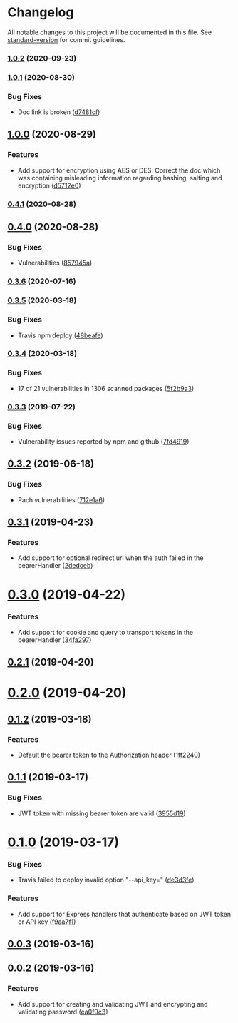 # Changelog

All notable changes to this project will be documented in this file. See [standard-version](https://github.com/conventional-changelog/standard-version) for commit guidelines.

### [1.0.2](https://github.com/nicolasdao/jwt-pwd/compare/v1.0.1...v1.0.2) (2020-09-23)

### [1.0.1](https://github.com/nicolasdao/jwt-pwd/compare/v1.0.0...v1.0.1) (2020-08-30)


### Bug Fixes

* Doc link is broken ([d7481cf](https://github.com/nicolasdao/jwt-pwd/commit/d7481cfbcaec40fec4981035566920f5ec2ac613))

## [1.0.0](https://github.com/nicolasdao/jwt-pwd/compare/v0.4.1...v1.0.0) (2020-08-29)


### Features

* Add support for encryption using AES or DES. Correct the doc which was containing misleading information regarding hashing, salting and encryption ([d5712e0](https://github.com/nicolasdao/jwt-pwd/commit/d5712e0d2d13d9dedaf7dbc94f6ffc0275a8824a))

### [0.4.1](https://github.com/nicolasdao/jwt-pwd/compare/v0.4.0...v0.4.1) (2020-08-28)

## [0.4.0](https://github.com/nicolasdao/jwt-pwd/compare/v0.3.6...v0.4.0) (2020-08-28)


### Bug Fixes

* Vulnerabilities ([857945a](https://github.com/nicolasdao/jwt-pwd/commit/857945acd14e8fabf2ef04d345913d8045a9e823))

### [0.3.6](https://github.com/nicolasdao/jwt-pwd/compare/v0.3.5...v0.3.6) (2020-07-16)

### [0.3.5](https://github.com/nicolasdao/jwt-pwd/compare/v0.3.4...v0.3.5) (2020-03-18)


### Bug Fixes

* Travis npm deploy ([48beafe](https://github.com/nicolasdao/jwt-pwd/commit/48beafe3b380d05687dcbd568cf5dc74b7c7d331))

### [0.3.4](https://github.com/nicolasdao/jwt-pwd/compare/v0.3.3...v0.3.4) (2020-03-18)


### Bug Fixes

* 17 of 21 vulnerabilities in 1306 scanned packages ([5f2b9a3](https://github.com/nicolasdao/jwt-pwd/commit/5f2b9a3edee0da077d53fb1eab266175b2073e9a))

### [0.3.3](https://github.com/nicolasdao/jwt-pwd/compare/v0.3.2...v0.3.3) (2019-07-22)


### Bug Fixes

* Vulnerability issues reported by npm and github ([7fd4919](https://github.com/nicolasdao/jwt-pwd/commit/7fd4919))



<a name="0.3.2"></a>
## [0.3.2](https://github.com/nicolasdao/jwt-pwd/compare/v0.3.1...v0.3.2) (2019-06-18)


### Bug Fixes

* Pach vulnerabilities ([712e1a6](https://github.com/nicolasdao/jwt-pwd/commit/712e1a6))



<a name="0.3.1"></a>
## [0.3.1](https://github.com/nicolasdao/jwt-pwd/compare/v0.3.0...v0.3.1) (2019-04-23)


### Features

* Add support for optional redirect url when the auth failed in the bearerHandler ([2dedceb](https://github.com/nicolasdao/jwt-pwd/commit/2dedceb))



<a name="0.3.0"></a>
# [0.3.0](https://github.com/nicolasdao/jwt-pwd/compare/v0.2.1...v0.3.0) (2019-04-22)


### Features

* Add support for cookie and query to transport tokens in the bearerHandler ([34fa297](https://github.com/nicolasdao/jwt-pwd/commit/34fa297))



<a name="0.2.1"></a>
## [0.2.1](https://github.com/nicolasdao/jwt-pwd/compare/v0.2.0...v0.2.1) (2019-04-20)



<a name="0.2.0"></a>
# [0.2.0](https://github.com/nicolasdao/jwt-pwd/compare/v0.1.2...v0.2.0) (2019-04-20)



<a name="0.1.2"></a>
## [0.1.2](https://github.com/nicolasdao/jwt-pwd/compare/v0.1.1...v0.1.2) (2019-03-18)


### Features

* Default the bearer token to the Authorization header ([1ff2240](https://github.com/nicolasdao/jwt-pwd/commit/1ff2240))



<a name="0.1.1"></a>
## [0.1.1](https://github.com/nicolasdao/jwt-pwd/compare/v0.1.0...v0.1.1) (2019-03-17)


### Bug Fixes

* JWT token with missing bearer token are valid ([3955d19](https://github.com/nicolasdao/jwt-pwd/commit/3955d19))



<a name="0.1.0"></a>
# [0.1.0](https://github.com/nicolasdao/jwt-pwd/compare/v0.0.3...v0.1.0) (2019-03-17)


### Bug Fixes

* Travis failed to deploy invalid option "--api_key=" ([de3d3fe](https://github.com/nicolasdao/jwt-pwd/commit/de3d3fe))


### Features

* Add support for Express handlers that authenticate based on JWT token or API key ([f9aa7f1](https://github.com/nicolasdao/jwt-pwd/commit/f9aa7f1))



<a name="0.0.3"></a>
## [0.0.3](https://github.com/nicolasdao/jwt-pwd/compare/v0.0.2...v0.0.3) (2019-03-16)



<a name="0.0.2"></a>
## 0.0.2 (2019-03-16)


### Features

* Add support for creating and validating JWT and encrypting and validating password ([ea0f9c3](https://github.com/nicolasdao/jwt-password-helper/commit/ea0f9c3))
